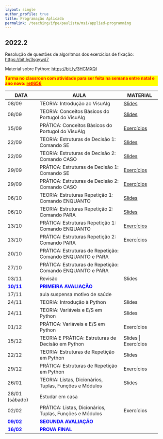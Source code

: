 ```yaml
---
layout: single
author_profile: true
title: Programação Aplicada
permalink: /teaching/ifpe/paulista/msi/applied-programming
---
```


## 2022.2

Resolução de questões de algoritmos dos exercícios de fixação: <a href="https://bit.ly/3sgywd7" target="_blank">https://bit.ly/3sgywd7</a>

Material sobre Python: <a href="https://bit.ly/3HGMXQI" target="_blank">https://bit.ly/3HGMXQI</a>

<p style="background-color:#ffff00;color:#ff0000;"><b>Turma no classroon com atividade para ser feita na semana entre natal e ano novo: <u>retl656</u></b></p>

|DATA|AULA|MATERIAL|
|---|---|---|
| 08/09 | TEORIA: Introdução ao VisuAlg | <a href="https://docs.google.com/presentation/d/1aW3oeOsn6qPJfABxXj9qfJ0bnWxTXOVrTPVlhw4_Feg/edit?usp=sharing" target="_blank">Slides</a> |
| 08/09 | TEORIA: Conceitos Básicos do Portugol do VisuAlg | <a href="https://docs.google.com/presentation/d/1ojOXZ04oMSmA-Rw7EduQ-3S2Egb37XnuTtHpV_RbwLk/edit?usp=sharing" target="_blank">Slides</a> | 
| 15/09 | PRÁTICA: Conceitos Básicos do Portugol do VisuAlg | <a href="https://docs.google.com/document/d/1TKr65dzY0rxxiWUfqjU2ntbYDhQU8gg7QgpO0vU9p2k/edit?usp=sharing" target="_blank">Exercícios</a> |
| 22/09 | TEORIA: Estruturas de Decisão 1: Comando SE | <a href="https://docs.google.com/presentation/d/1KAITF-Yu2SAry-wKvV3Mgq-eo-Q6DCz9_0fzw4JRKyY/edit?usp=sharing" target="_blank">Slides</a> |
| 22/09 | TEORIA: Estruturas de Decisão 2: Comando CASO | <a href="https://docs.google.com/presentation/d/1pnIGib2EMt-VDv0feVEqLG7gaa30eMtdQ8V2N1drVRo/edit?usp=sharing" target="_blank">Slides</a> |
| 29/09 | PRÁTICA: Estruturas de Decisão 1: Comando SE | <a href="https://docs.google.com/document/d/1FPNaqtfKRsexy9JuA6d0X4ZTwh3vHI-2y19uQjUzZQU/edit?usp=sharing" target="_blank">Exercícios<a/> |
| 29/09 | PRÁTICA: Estruturas de Decisão 2: Comando CASO | <a href="https://docs.google.com/document/d/1oFTku4YPBajk6qVDv-JRx0P4zZ9PAhPBkKCvScP1dJ4/edit?usp=sharing" target="_blank">Exercícios</a> |
| 06/10 | TEORIA: Estruturas Repetição 1: Comando ENQUANTO | <a href="https://docs.google.com/presentation/d/1_XUztMbHM-qNFbUmp6AIqimFxt8gDemnUmeY68zjUyk/edit?usp=sharing" target="_blank">Slides</a> |
| 06/10 | TEORIA: Estruturas Repetição 2: Comando PARA | <a href="https://docs.google.com/presentation/d/1h9Jf35w9ZSUtT02XQKkcOOHyYjuMwCAVYCmFeMPUCoc/edit?usp=sharing" target="_blank">Slides</a> |
| 13/10 | PRÁTICA: Estruturas Repetição 1: Comando ENQUANTO | <a href="https://docs.google.com/document/d/1-0BrwWtKxLcjLdGzWbtvz-zVSvxtKyyX8a8PS7yujys/edit?usp=sharing" target="_blank">Exercícios</a> |
| 13/10 | PRÁTICA: Estruturas Repetição 2: Comando PARA | <a href="https://docs.google.com/document/d/1vvu9PmXHlKcPojZzpceQoq5c_nj4OtAdbLJQHSnQX0s/edit?usp=sharing" target="_blank">Exercícios</a> | 
| 20/10 | PRÁTICA: Estruturas de Repetição: Comando ENQUANTO e PARA |   | 
| 27/10 | PRÁTICA: Estruturas de Repetição: Comando ENQUANTO e PARA |   | 
| 03/11 | Revisão | Slides | 
| <span style="color:blue">**10/11**</span> | <span style="color:blue">**PRIMEIRA AVALIAÇÃO**</span> |  | 
| 17/11 | aula suspensa motivo de saúde | | 
| 24/11 | TEORIA: Introdução à Python | Slides | 
| 24/11 | TEORIA: Variáveis e E/S em Python | Slides | 
| 01/12 | PRÁTICA: Variáveis e E/S em Python | Exercícios | 
| 15/12 | TEORIA E PRÁTICA: Estruturas de Decisão em Python | Slides \| Exercícios | 
| 22/12 | TEORIA: Estruturas de Repetição em Python | Slides | 
| 29/12 | PRÁTICA: Estruturas de Repetição em Python | Exercícios | 
| 26/01 | TEORIA: Listas, Dicionários, Tuplas, Funções e Módulos | Slides | 
| 28/01 (sábado) | Estudar em casa |  | 
| 02/02 | PRÁTICA: Listas, Dicionários, Tuplas, Funções e Módulos | Exercícios | 
| <span style="color:blue">**09/02**</span> | <span style="color:blue">**SEGUNDA AVALIAÇÃO**</span> | | 
| <span style="color:blue">**16/02**</span> | <span style="color:blue">**PROVA FINAL**</span>

